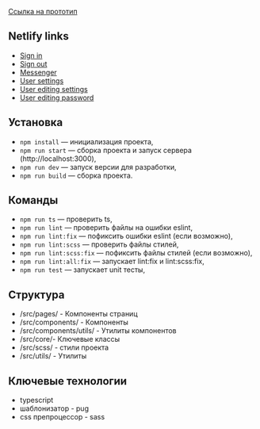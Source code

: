 [Ссылка на прототип](https://www.figma.com/file/zoLY1xVwlhbMUxpHslGQDp/middle.messenger.praktikum.yandex?type=design&t=ruOBLon7eRgVs26J-6)

## Netlify links

- [Sign in](https://deploy--jocular-rugelach-1c03ff.netlify.app/)
- [Sign out](https://deploy--jocular-rugelach-1c03ff.netlify.app/sign-up/)
- [Messenger](https://deploy--jocular-rugelach-1c03ff.netlify.app/messenger/)
- [User settings](https://deploy--jocular-rugelach-1c03ff.netlify.app/settings/)
- [User editing settings](https://deploy--jocular-rugelach-1c03ff.netlify.app/editing-settings/)
- [User editing password](https://deploy--jocular-rugelach-1c03ff.netlify.app/editing-password/)

## Установка

- `npm install` — инициализация проекта,
- `npm run start` — сборка проекта и запуск сервера (http://localhost:3000),
- `npm run dev` — запуск версии для разработки,
- `npm run build` — сборка проекта.

## Команды

- `npm run ts` — проверить ts,
- `npm run lint` — проверить файлы на ошибки eslint,
- `npm run lint:fix` — пофиксить ошибки eslint (если возможно),
- `npm run lint:scss` — проверить файлы стилей,
- `npm run lint:scss:fix` — пофиксить файлы стилей (если возможно),
- `npm run lint:all:fix` — запускает lint:fix и lint:scss:fix,
- `npm run test` — запускает unit тесты,

## Структура

- /src/pages/ - Компоненты страниц
- /src/components/ - Компоненты
- /src/components/utils/ - Утилиты компонентов
- /src/core/- Ключевые классы
- /src/scss/ - стили проекта
- /src/utils/ - Утилиты

## Ключевые технологии

- typescript
- шаблонизатор - pug
- css препроцессор - sass
